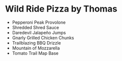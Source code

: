 # Wild Ride Pizza by Thomas 

- Pepperoni Peak Provolone
- Shredded Shred Sauce
- Daredevil Jalapeño Jumps
- Gnarly Grilled Chicken Chunks
- Trailblazing BBQ Drizzle
- Mountain of Mozzarella
- Tomato Trail Map Base